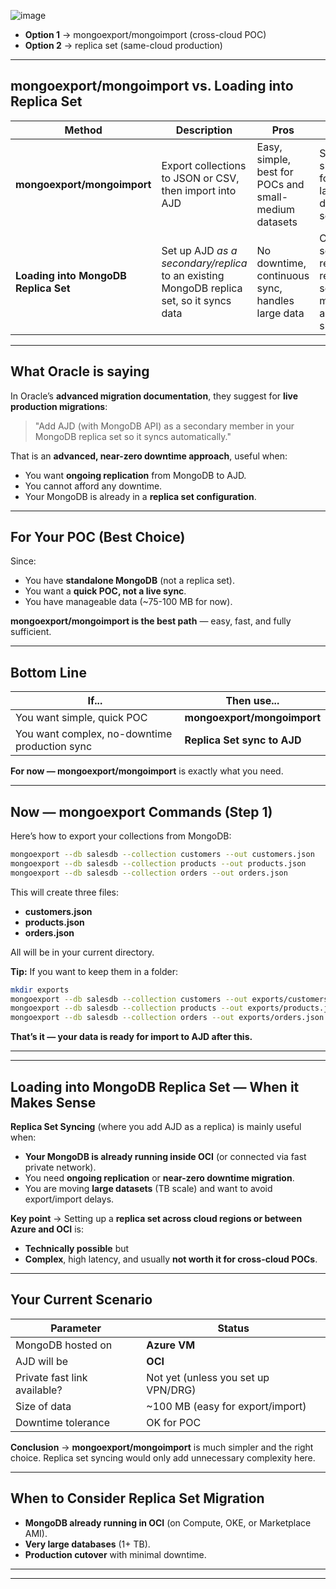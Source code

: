 ![image](https://github.com/user-attachments/assets/a9a655b7-2482-4857-a7c8-989c7b67ed32)


* **Option 1** → mongoexport/mongoimport (cross-cloud POC)
* **Option 2** → replica set (same-cloud production)


---

##  **mongoexport/mongoimport vs. Loading into Replica Set**

| Method                               | Description                                                                              | Pros                                                  | Cons                                                      |
| ------------------------------------ | ---------------------------------------------------------------------------------------- | ----------------------------------------------------- | --------------------------------------------------------- |
| **mongoexport/mongoimport**          | Export collections to JSON or CSV, then import into AJD                                  | Easy, simple, best for POCs and small-medium datasets | Slightly slower for very large data sets                  |
| **Loading into MongoDB Replica Set** | Set up AJD *as a secondary/replica* to an existing MongoDB replica set, so it syncs data | No downtime, continuous sync, handles large data      | Complex setup, requires replica set and more admin skills |

---

##  **What Oracle is saying**

In Oracle’s **advanced migration documentation**, they suggest for **live production migrations**:

> "Add AJD (with MongoDB API) as a secondary member in your MongoDB replica set so it syncs automatically."

That is an **advanced, near-zero downtime approach**, useful when:

* You want **ongoing replication** from MongoDB to AJD.
* You cannot afford any downtime.
* Your MongoDB is already in a **replica set configuration**.

---

##  **For Your POC (Best Choice)**

Since:

* You have **standalone MongoDB** (not a replica set).
* You want a **quick POC, not a live sync**.
* You have manageable data (\~75-100 MB for now).

**mongoexport/mongoimport is the best path** — easy, fast, and fully sufficient.

---

##  **Bottom Line**

| If...                                         | Then use...                 |
| --------------------------------------------- | --------------------------- |
| You want simple, quick POC                    | **mongoexport/mongoimport** |
| You want complex, no-downtime production sync | **Replica Set sync to AJD** |

 **For now — mongoexport/mongoimport** is exactly what you need.

---

##  **Now — mongoexport Commands (Step 1)**

Here’s how to export your collections from MongoDB:

```bash
mongoexport --db salesdb --collection customers --out customers.json
mongoexport --db salesdb --collection products --out products.json
mongoexport --db salesdb --collection orders --out orders.json
```

This will create three files:

* **customers.json**
* **products.json**
* **orders.json**

All will be in your current directory.

**Tip:** If you want to keep them in a folder:

```bash
mkdir exports
mongoexport --db salesdb --collection customers --out exports/customers.json
mongoexport --db salesdb --collection products --out exports/products.json
mongoexport --db salesdb --collection orders --out exports/orders.json
```

 **That’s it — your data is ready for import to AJD after this.**

---
---

##  **Loading into MongoDB Replica Set — When it Makes Sense**

**Replica Set Syncing** (where you add AJD as a replica) is mainly useful when:

* **Your MongoDB is already running inside OCI** (or connected via fast private network).
* You need **ongoing replication** or **near-zero downtime migration**.
* You are moving **large datasets** (TB scale) and want to avoid export/import delays.

**Key point** → Setting up a **replica set across cloud regions or between Azure and OCI** is:

* **Technically possible** but
* **Complex**, high latency, and usually **not worth it for cross-cloud POCs**.

---

##  **Your Current Scenario**

| Parameter                    | Status                                |
| ---------------------------- | ------------------------------------- |
| MongoDB hosted on            | **Azure VM**                          |
| AJD will be                  | **OCI**                               |
| Private fast link available? | Not yet (unless you set up VPN/DRG) |
| Size of data                 | \~100 MB (easy for export/import)     |
| Downtime tolerance           | OK for POC                            |

 **Conclusion** → **mongoexport/mongoimport** is much simpler and the right choice.
Replica set syncing would only add unnecessary complexity here.

---

##  **When to Consider Replica Set Migration**

* **MongoDB already running in OCI** (on Compute, OKE, or Marketplace AMI).
* **Very large databases** (1+ TB).
* **Production cutover** with minimal downtime.

---
---


